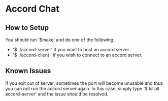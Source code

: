 # Accord Chat

## How to Setup
You should run '$make' and do one of the following:
* '$ ./accord-server' if you want to host an accord server.
* '$ ./accord-client <ip>' if you wish to connect to an accord server.

## Known Issues
If you exit out of server, sometimes the port will become unusable and thus you can not run the accord server again. In this case, simply type '$ killall accord-server' and the issue should be resolved.
